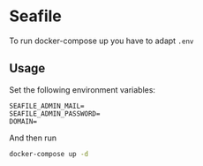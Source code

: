 # Seafile

To run docker-compose up you have to adapt `.env`

## Usage

Set the following environment variables:

```env
SEAFILE_ADMIN_MAIL=
SEAFILE_ADMIN_PASSWORD=
DOMAIN=
```

And then run

```sh
docker-compose up -d
```
